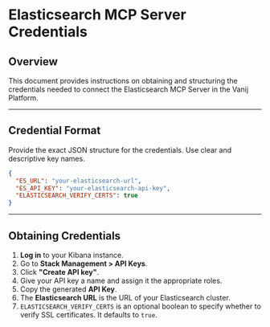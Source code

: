 # Elasticsearch MCP Server Credentials

## Overview
This document provides instructions on obtaining and structuring the credentials needed to connect the Elasticsearch MCP Server in the Vanij Platform.

---

## Credential Format
Provide the exact JSON structure for the credentials. Use clear and descriptive key names.

```json
{
  "ES_URL": "your-elasticsearch-url",
  "ES_API_KEY": "your-elasticsearch-api-key",
  "ELASTICSEARCH_VERIFY_CERTS": true
}
```

---

## Obtaining Credentials
1.  **Log in** to your Kibana instance.
2.  Go to **Stack Management > API Keys**.
3.  Click **"Create API key"**.
4.  Give your API key a name and assign it the appropriate roles.
5.  Copy the generated **API Key**.
6.  The **Elasticsearch URL** is the URL of your Elasticsearch cluster.
7.  `ELASTICSEARCH_VERIFY_CERTS` is an optional boolean to specify whether to verify SSL certificates. It defaults to `true`.
